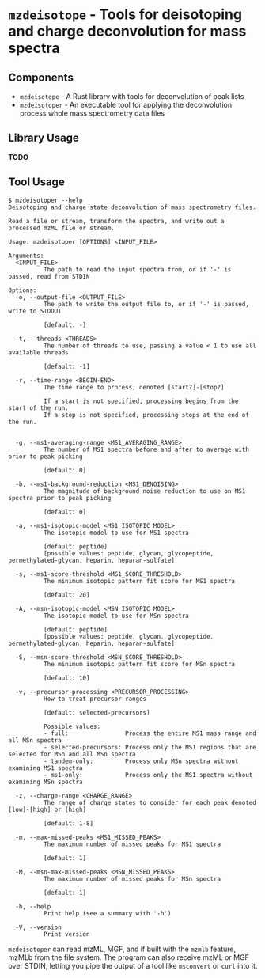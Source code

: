 # `mzdeisotope` - Tools for deisotoping and charge deconvolution for mass spectra

## Components

- `mzdeisotope` - A Rust library with tools for deconvolution of peak lists
- `mzdeisotoper` - An executable tool for applying the deconvolution process whole mass spectrometry data files

## Library Usage

**TODO**

## Tool Usage

```
$ mzdeisotoper --help
Deisotoping and charge state deconvolution of mass spectrometry files.

Read a file or stream, transform the spectra, and write out a processed mzML file or stream.

Usage: mzdeisotoper [OPTIONS] <INPUT_FILE>

Arguments:
  <INPUT_FILE>
          The path to read the input spectra from, or if '-' is passed, read from STDIN

Options:
  -o, --output-file <OUTPUT_FILE>
          The path to write the output file to, or if '-' is passed, write to STDOUT

          [default: -]

  -t, --threads <THREADS>
          The number of threads to use, passing a value < 1 to use all available threads

          [default: -1]

  -r, --time-range <BEGIN-END>
          The time range to process, denoted [start?]-[stop?]

          If a start is not specified, processing begins from the start of the run.
          If a stop is not specified, processing stops at the end of the run.


  -g, --ms1-averaging-range <MS1_AVERAGING_RANGE>
          The number of MS1 spectra before and after to average with prior to peak picking

          [default: 0]

  -b, --ms1-background-reduction <MS1_DENOISING>
          The magnitude of background noise reduction to use on MS1 spectra prior to peak picking

          [default: 0]

  -a, --ms1-isotopic-model <MS1_ISOTOPIC_MODEL>
          The isotopic model to use for MS1 spectra

          [default: peptide]
          [possible values: peptide, glycan, glycopeptide, permethylated-glycan, heparin, heparan-sulfate]

  -s, --ms1-score-threshold <MS1_SCORE_THRESHOLD>
          The minimum isotopic pattern fit score for MS1 spectra

          [default: 20]

  -A, --msn-isotopic-model <MSN_ISOTOPIC_MODEL>
          The isotopic model to use for MSn spectra

          [default: peptide]
          [possible values: peptide, glycan, glycopeptide, permethylated-glycan, heparin, heparan-sulfate]

  -S, --msn-score-threshold <MSN_SCORE_THRESHOLD>
          The minimum isotopic pattern fit score for MSn spectra

          [default: 10]

  -v, --precursor-processing <PRECURSOR_PROCESSING>
          How to treat precursor ranges

          [default: selected-precursors]

          Possible values:
          - full:                Process the entire MS1 mass range and all MSn spectra
          - selected-precursors: Process only the MS1 regions that are selected for MSn and all MSn spectra
          - tandem-only:         Process only MSn spectra without examining MS1 spectra
          - ms1-only:            Process only the MS1 spectra without examining MSn spectra

  -z, --charge-range <CHARGE_RANGE>
          The range of charge states to consider for each peak denoted [low]-[high] or [high]

          [default: 1-8]

  -m, --max-missed-peaks <MS1_MISSED_PEAKS>
          The maximum number of missed peaks for MS1 spectra

          [default: 1]

  -M, --msn-max-missed-peaks <MSN_MISSED_PEAKS>
          The maximum number of missed peaks for MSn spectra

          [default: 1]

  -h, --help
          Print help (see a summary with '-h')

  -V, --version
          Print version
```

`mzdeisotoper` can read mzML, MGF, and if built with the `mzmlb` feature, mzMLb from the file
system. The program can also receive mzML or MGF over STDIN, letting you pipe the output of a
tool like `msconvert` or `curl` into it.